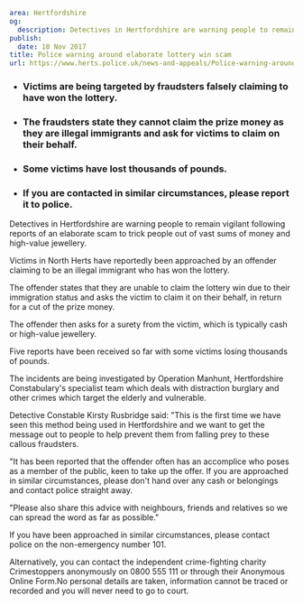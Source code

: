 ```yaml
area: Hertfordshire
og:
  description: Detectives in Hertfordshire are warning people to remain vigilant following reports of an elaborate scam to trick people out of vast sums of money and high-value jewellery.
publish:
  date: 10 Nov 2017
title: Police warning around elaborate lottery win scam
url: https://www.herts.police.uk/news-and-appeals/Police-warning-around-elaborate-lottery-win-scam-1131
```

* ### Victims are being targeted by fraudsters falsely claiming to have won the lottery.

 * ### The fraudsters state they cannot claim the prize money as they are illegal immigrants and ask for victims to claim on their behalf.

 * ### Some victims have lost thousands of pounds.

 * ### If you are contacted in similar circumstances, please report it to police.

Detectives in Hertfordshire are warning people to remain vigilant following reports of an elaborate scam to trick people out of vast sums of money and high-value jewellery.

Victims in North Herts have reportedly been approached by an offender claiming to be an illegal immigrant who has won the lottery.

The offender states that they are unable to claim the lottery win due to their immigration status and asks the victim to claim it on their behalf, in return for a cut of the prize money.

The offender then asks for a surety from the victim, which is typically cash or high-value jewellery.

Five reports have been received so far with some victims losing thousands of pounds.

The incidents are being investigated by Operation Manhunt, Hertfordshire Constabulary's specialist team which deals with distraction burglary and other crimes which target the elderly and vulnerable.

Detective Constable Kirsty Rusbridge said: "This is the first time we have seen this method being used in Hertfordshire and we want to get the message out to people to help prevent them from falling prey to these callous fraudsters.

"It has been reported that the offender often has an accomplice who poses as a member of the public, keen to take up the offer. If you are approached in similar circumstances, please don't hand over any cash or belongings and contact police straight away.

"Please also share this advice with neighbours, friends and relatives so we can spread the word as far as possible."

If you have been approached in similar circumstances, please contact police on the non-emergency number 101.

Alternatively, you can contact the independent crime-fighting charity Crimestoppers anonymously on 0800 555 111 or through their Anonymous Online Form.No personal details are taken, information cannot be traced or recorded and you will never need to go to court.
